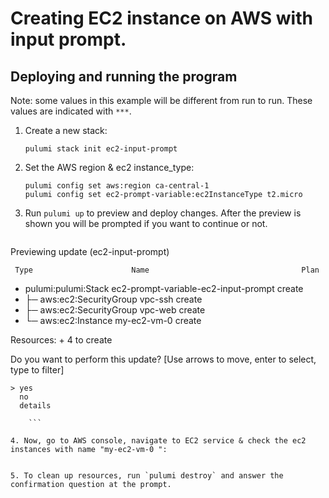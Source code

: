 

# Creating EC2 instance on AWS with input prompt. 

## Deploying and running the program

Note: some values in this example will be different from run to run.  These values are indicated
with `***`.

1. Create a new stack:

    ```
    pulumi stack init ec2-input-prompt
    ```

2. Set the AWS region & ec2 instance_type:

    ```
    pulumi config set aws:region ca-central-1
    pulumi config set ec2-prompt-variable:ec2InstanceType t2.micro
    ```

3. Run `pulumi up` to preview and deploy changes.  After the preview is shown you will be
    prompted if you want to continue or not.

    ```  
 Previewing update (ec2-input-prompt)

     Type                      Name                                  Plan
 +   pulumi:pulumi:Stack       ec2-prompt-variable-ec2-input-prompt  create
 +   ├─ aws:ec2:SecurityGroup  vpc-ssh                               create                                            
 +   ├─ aws:ec2:SecurityGroup  vpc-web                               create
 +   └─ aws:ec2:Instance       my-ec2-vm-0                           create                                            
 
Resources:
    + 4 to create

Do you want to perform this update?  [Use arrows to move, enter to select, type to filter]
```
> yes
  no
  details

    ```

4. Now, go to AWS console, navigate to EC2 service & check the ec2 instances with name "my-ec2-vm-0 ":
 

5. To clean up resources, run `pulumi destroy` and answer the confirmation question at the prompt.
